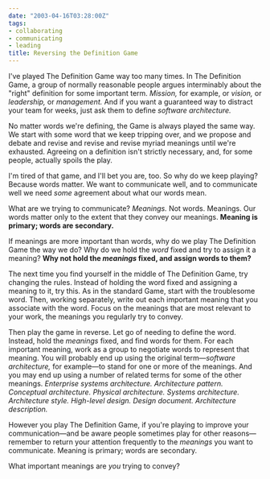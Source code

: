 ```yaml
---
date: "2003-04-16T03:28:00Z"
tags:
- collaborating
- communicating
- leading
title: Reversing the Definition Game
---
```


<p> I've played The Definition Game way too many times. In The Definition Game, a group of normally reasonable people argues interminably about the "right" definition for some important term. <em>Mission,</em> for example, or <em>vision,</em> or <em>leadership,</em> or <em>management.</em> And if you want a guaranteed way to distract your team for weeks, just ask them to define <em>software architecture.</em>
</p>
<p> No matter words we're defining, the Game is always played the same way. We start with some word that we keep tripping over, and we propose and debate and revise and revise and revise myriad meanings until we're exhausted. Agreeing on a definition isn't strictly necessary, and, for some people, actually spoils the play. </p>
<p> I'm tired of that game, and I'll bet you are, too. So why do we keep playing? Because words matter. We want to communicate well, and to communicate well we need <em>some</em> agreement about what our words mean. </p>
<p> What are we trying to communicate? <em>Meanings.</em> Not words. Meanings. Our words matter only to the extent that they convey our meanings. <strong>Meaning is primary; words are secondary.</strong>
</p>
<p> If meanings are more important than words, why do we play The Definition Game the way we do? Why do we hold the <em>word</em> fixed and try to assign it a meaning? <strong>Why not hold the <em>meanings</em> fixed, and assign words to them?</strong>
</p>
<p> The next time you find yourself in the middle of The Definition Game, try changing the rules. Instead of holding the word fixed and assigning a meaning to it, try this. As in the standard Game, start with the troublesome word. Then, working separately, write out each important meaning that you associate with the word. Focus on the meanings that are most relevant to your work, the meanings you regularly try to convey. </p>
<p> Then play the game in reverse. Let go of needing to define the word. Instead, hold the <em>meanings</em> fixed, and find words for them. For each important meaning, work as a group to negotiate words to represent that meaning. You will probably end up using the original term—<em>software architecture,</em> for example—to stand for one or more of the meanings. And you may end up using a number of related terms for some of the other meanings. <em>Enterprise systems architecture. Architecture pattern. Conceptual architecture. Physical architecture. Systems architecture. Architecture style. High-level design. Design document. Architecture description. </em>
</p>
<p> However you play The Definition Game, if you're playing to improve your communication—and be aware people sometimes play for other reasons—remember to return your attention frequently to the <em>meanings</em> you want to communicate. Meaning is primary; words are secondary. </p>
<p> What important meanings are <em>you</em> trying to convey? </p>
